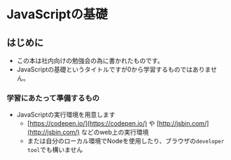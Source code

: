 # JavaScriptの基礎

## はじめに

* この本は社内向けの勉強会の為に書かれたものです。
* JavaScriptの基礎というタイトルですが0から学習するものではありません。

### 学習にあたって準備するもの

* JavaScriptの実行環境を用意します
  * [https://codepen.io/](https://codepen.io/) や [http://jsbin.com/](http://jsbin.com/) などのweb上の実行環境
  * または自分のローカル環境でNodeを使用したり、ブラウザの`developer tool`でも構いません




